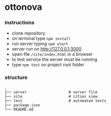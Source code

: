 # ottonova

### instructions
- clone repository
- on terminal type ```npm install```
- run server typing ```npm start```
- server run on http://127.0.0.1:3000
- open file ```/site/index.html``` in a browser
- to test service the server must be running
- type ```npm test``` on project root folder


### structure

    .
    ├── server                   # server file
    ├── site                     # cities view
    ├── test                     # automated tests
    ├── package.json
    └── README.md
